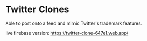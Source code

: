 # Twitter Clones

Able to post onto a feed and mimic Twitter's trademark features.

live firebase version: https://twitter-clone-647e1.web.app/
